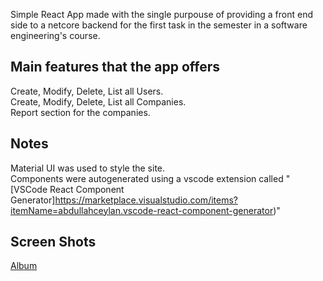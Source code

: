 Simple React App made with the single purpouse of providing a front end side to a netcore backend for the first task in the semester in a software engineering's course.

## Main features that the app offers

Create, Modify, Delete, List all Users.<br/>
Create, Modify, Delete, List all Companies.<br/>
Report section for the companies.<br/>

## Notes

Material UI was used to style the site.<br/>
Components were autogenerated using a vscode extension called "[VSCode React Component Generator]https://marketplace.visualstudio.com/items?itemName=abdullahceylan.vscode-react-component-generator)"

## Screen Shots

[Album](https://imgur.com/a/z63sCOx)
